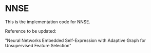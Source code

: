 # NNSE

This is the implementation code for NNSE.

Reference to be updated: 

"Neural Networks Embedded Self-Expression with Adaptive Graph for Unsupervised Feature Selection"
